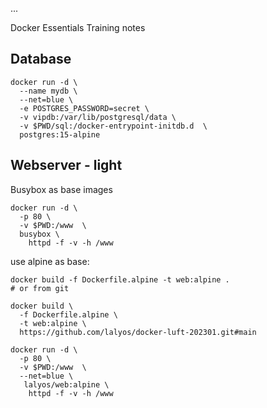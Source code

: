 ...

Docker Essentials Training notes 


## Database

```
docker run -d \
  --name mydb \
  --net=blue \
  -e POSTGRES_PASSWORD=secret \
  -v vipdb:/var/lib/postgresql/data \
  -v $PWD/sql:/docker-entrypoint-initdb.d  \
  postgres:15-alpine
```

## Webserver - light

Busybox as base images
```
docker run -d \
  -p 80 \
  -v $PWD:/www  \
  busybox \
    httpd -f -v -h /www
```

use alpine as base:
```
docker build -f Dockerfile.alpine -t web:alpine .
# or from git

docker build \
  -f Dockerfile.alpine \
  -t web:alpine \
  https://github.com/lalyos/docker-luft-202301.git#main
```

```
docker run -d \
  -p 80 \
  -v $PWD:/www  \
  --net=blue \
   lalyos/web:alpine \
    httpd -f -v -h /www
```


